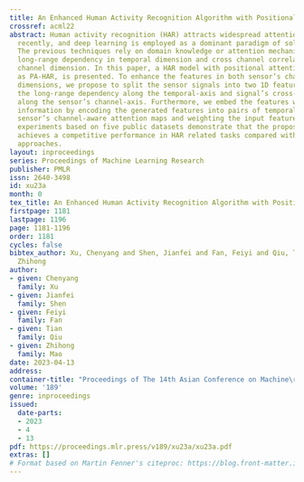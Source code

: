 ```yaml
---
title: An Enhanced Human Activity Recognition Algorithm with Positional Attention
crossref: acml22
abstract: Human activity recognition (HAR) attracts widespread attention from researchers
  recently, and deep learning is employed as a dominant paradigm of solving HAR problems.
  The previous techniques rely on domain knowledge or attention mechanism extract
  long-range dependency in temporal dimension and cross channel correlation in sensor’s
  channel dimension. In this paper, a HAR model with positional attention (PA), termed
  as PA-HAR, is presented. To enhance the features in both sensor’s channel and temporal
  dimensions, we propose to split the sensor signals into two 1D features to capture
  the long-range dependency along the temporal-axis and signal’s cross-channel information
  along the sensor’s channel-axis. Furthermore, we embed the features with positional
  information by encoding the generated features into pairs of temporal-aware and
  sensor’s channel-aware attention maps and weighting the input feature maps. Extensive
  experiments based on five public datasets demonstrate that the proposed PA-HAR algorithm
  achieves a competitive performance in HAR related tasks compared with the state-of-the-art
  approaches.
layout: inproceedings
series: Proceedings of Machine Learning Research
publisher: PMLR
issn: 2640-3498
id: xu23a
month: 0
tex_title: An Enhanced Human Activity Recognition Algorithm with Positional Attention
firstpage: 1181
lastpage: 1196
page: 1181-1196
order: 1181
cycles: false
bibtex_author: Xu, Chenyang and Shen, Jianfei and Fan, Feiyi and Qiu, Tian and Mao,
  Zhihong
author:
- given: Chenyang
  family: Xu
- given: Jianfei
  family: Shen
- given: Feiyi
  family: Fan
- given: Tian
  family: Qiu
- given: Zhihong
  family: Mao
date: 2023-04-13
address:
container-title: "Proceedings of The 14th Asian Conference on Machine\r Learning"
volume: '189'
genre: inproceedings
issued:
  date-parts:
  - 2023
  - 4
  - 13
pdf: https://proceedings.mlr.press/v189/xu23a/xu23a.pdf
extras: []
# Format based on Martin Fenner's citeproc: https://blog.front-matter.io/posts/citeproc-yaml-for-bibliographies/
---
```

